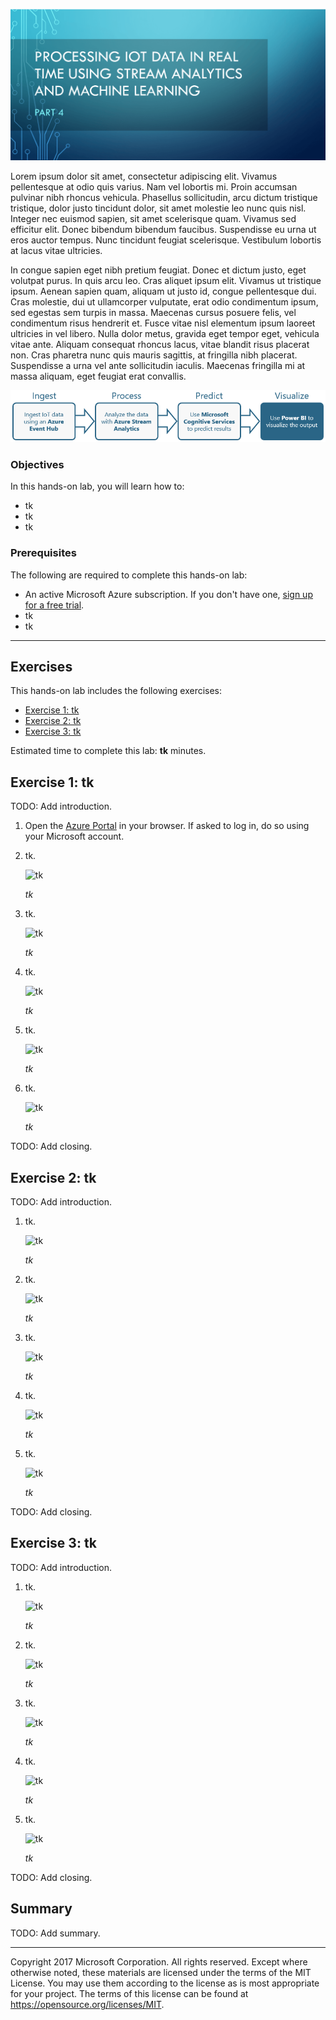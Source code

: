 ![](Images/header.png)

Lorem ipsum dolor sit amet, consectetur adipiscing elit. Vivamus pellentesque at odio quis varius. Nam vel lobortis mi. Proin accumsan pulvinar nibh rhoncus vehicula. Phasellus sollicitudin, arcu dictum tristique tristique, dolor justo tincidunt dolor, sit amet molestie leo nunc quis nisl. Integer nec euismod sapien, sit amet scelerisque quam. Vivamus sed efficitur elit. Donec bibendum bibendum faucibus. Suspendisse eu urna ut eros auctor tempus. Nunc tincidunt feugiat scelerisque. Vestibulum lobortis at lacus vitae ultricies.

In congue sapien eget nibh pretium feugiat. Donec et dictum justo, eget volutpat purus. In quis arcu leo. Cras aliquet ipsum elit. Vivamus ut tristique ipsum. Aenean sapien quam, aliquam ut justo id, congue pellentesque dui. Cras molestie, dui ut ullamcorper vulputate, erat odio condimentum ipsum, sed egestas sem turpis in massa. Maecenas cursus posuere felis, vel condimentum risus hendrerit et. Fusce vitae nisl elementum ipsum laoreet ultricies in vel libero. Nulla dolor metus, gravida eget tempor eget, vehicula vitae ante. Aliquam consequat rhoncus lacus, vitae blandit risus placerat non. Cras pharetra nunc quis mauris sagittis, at fringilla nibh placerat. Suspendisse a urna vel ante sollicitudin iaculis. Maecenas fringilla mi at massa aliquam, eget feugiat erat convallis.

![](Images/road-map-4.png)

<a name="Objectives"></a>
### Objectives ###

In this hands-on lab, you will learn how to:

- tk
- tk
- tk

<a name="Prerequisites"></a>
### Prerequisites ###

The following are required to complete this hands-on lab:

- An active Microsoft Azure subscription. If you don't have one, [sign up for a free trial](http://aka.ms/WATK-FreeTrial).
- tk
- tk

---

<a name="Exercises"></a>
## Exercises ##

This hands-on lab includes the following exercises:

- [Exercise 1: tk](#Exercise1)
- [Exercise 2: tk](#Exercise2)
- [Exercise 3: tk](#Exercise3)

Estimated time to complete this lab: **tk** minutes.

<a name="Exercise1"></a>
## Exercise 1: tk ##

TODO: Add introduction.

1. Open the [Azure Portal](https://portal.azure.com) in your browser. If asked to log in, do so using your Microsoft account.

1. tk.

	![tk](Images/tk.png)

	_tk_

1. tk.

	![tk](Images/tk.png)

	_tk_

1. tk.

	![tk](Images/tk.png)

	_tk_

1. tk.

	![tk](Images/tk.png)

	_tk_

1. tk.

	![tk](Images/tk.png)

	_tk_

TODO: Add closing.

<a name="Exercise2"></a>
## Exercise 2: tk ##

TODO: Add introduction.

1. tk.

	![tk](Images/tk.png)

	_tk_

1. tk.

	![tk](Images/tk.png)

	_tk_

1. tk.

	![tk](Images/tk.png)

	_tk_

1. tk.

	![tk](Images/tk.png)

	_tk_

1. tk.

	![tk](Images/tk.png)

	_tk_

TODO: Add closing.

<a name="Exercise3"></a>
## Exercise 3: tk ##

TODO: Add introduction.

1. tk.

	![tk](Images/tk.png)

	_tk_

1. tk.

	![tk](Images/tk.png)

	_tk_

1. tk.

	![tk](Images/tk.png)

	_tk_

1. tk.

	![tk](Images/tk.png)

	_tk_

1. tk.

	![tk](Images/tk.png)

	_tk_

TODO: Add closing.

<a name="Summary"></a>
## Summary ##

TODO: Add summary.

---

Copyright 2017 Microsoft Corporation. All rights reserved. Except where otherwise noted, these materials are licensed under the terms of the MIT License. You may use them according to the license as is most appropriate for your project. The terms of this license can be found at https://opensource.org/licenses/MIT.
